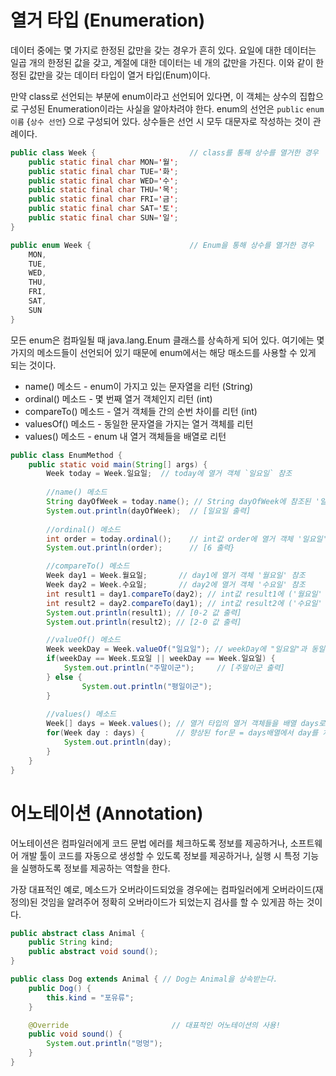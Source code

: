 # 열거 타입 (Enumeration)

데이터 중에는 몇 가지로 한정된 값만을 갖는 경우가 흔히 있다. 요일에 대한 데이터는 일곱 개의 한정된 값을 갖고, 계절에 대한 데이터는 네 개의 값만을 가진다. 이와 같이 한정된 값만을 갖는 데이터 타입이 열거 타입(Enum)이다. 

만약 class로 선언되는 부분에 enum이라고 선언되어 있다면, 이 객체는 상수의 집합으로 구성된 Enumeration이라는 사실을 알아차려야 한다. enum의 선언은 `public` `enum` `이름` {`상수 선언`} 으로 구성되어 있다. 상수들은 선언 시 모두 대문자로 작성하는 것이 관례이다. 

```java
public class Week { 					// class를 통해 상수를 열거한 경우
	public static final char MON='월';
	public static final char TUE='화';
	public static final char WED='수';
	public static final char THU='목';
	public static final char FRI='금';
	public static final char SAT='토';
	public static final char SUN='일';
}
```

```java
public enum Week {						// Enum을 통해 상수를 열거한 경우
	MON,
	TUE,
	WED,
	THU,
	FRI,
	SAT,
	SUN
}
```



모든 enum은 컴파일될 때 java.lang.Enum 클래스를 상속하게 되어 있다. 여기에는 몇 가지의 메소드들이 선언되어 있기 때문에 enum에서는 해당 매소드를 사용할 수 있게 되는 것이다.

* name() 메소드 - enum이 가지고 있는 문자열을 리턴 (String)
* ordinal() 메소드 - 몇 번째 열거 객체인지 리턴 (int)
* compareTo() 메소드 - 열거 객체들 간의 순번 차이를 리턴 (int)
* valuesOf() 메소드 - 동일한 문자열을 가지는 열거 객체를 리턴
* values() 메소드 - enum 내  열거 객체들을 배열로 리턴

```java
public class EnumMethod {
	public static void main(String[] args) {	
		Week today = Week.일요일;	// today에 열거 객체 `일요일` 참조
		
		//name() 메소드
		String dayOfWeek = today.name(); // String dayOfWeek에 참조된 '일요일' 문자열 리턴
		System.out.println(dayOfWeek);	// [일요일 출력]
		
		//ordinal() 메소드
		int order = today.ordinal();	// int값 order에 열거 객체 '일요일'의 순번값 리턴
		System.out.println(order);		// [6 출력}

		//compareTo() 메소드
		Week day1 = Week.월요일;		// day1에 열거 객체 '월요일' 참조
		Week day2 = Week.수요일;		// day2에 열거 객체 '수요일' 참조
		int result1 = day1.compareTo(day2);	// int값 result1에 ('월요일' 순번값- '수요일' 순번값) 리턴 
		int result2 = day2.compareTo(day1); // int값 result2에 ('수요일' 순번값- '월요일' 순번값) 리턴 
		System.out.println(result1); // [0-2 값 출력]
		System.out.println(result2); // [2-0 값 출력]

		//valueOf() 메소드
		Week weekDay = Week.valueOf("일요일"); // weekDay에 "일요일"과 동일만 문자열을 가진 열거 객체 '일요일' 참조
		if(weekDay == Week.토요일 || weekDay == Week.일요일) {
			System.out.println("주말이군");		// [주말이군 출력]
		} else {
				System.out.println("평일이군");
		}
		
		//values() 메소드
		Week[] days = Week.values(); // 열거 타입의 열거 객체들을 배열 days로 만들어 리턴 
		for(Week day : days) {		 // 향상된 for문 = days배열에서 day를 차례대로 가져와 실행문 반복
			System.out.println(day);
		}
	}
}
```



# 어노테이션 (Annotation)

어노테이션은 컴파일러에게 코드 문법 에러를 체크하도록 정보를 제공하거나, 소프트웨어 개발 툴이 코드를 자동으로 생성할 수 있도록 정보를 제공하거나, 실행 시 특정 기능을 실행하도록 정보를 제공하는 역할을 한다.

가장 대표적인 예로, 메소드가 오버라이드되었을 경우에는 컴파일러에게 오버라이드(재정의)된 것임을 알려주어 정확히 오버라이드가 되었는지 검사를 할 수 있게끔 하는 것이다. 

```java
public abstract class Animal {
	public String kind;
	public abstract void sound();
}
```

```java
public class Dog extends Animal { // Dog는 Animal을 상속받는다.
	public Dog() {
		this.kind = "포유류";
	}

	@Override						// 대표적인 어노테이션의 사용!
	public void sound() {
		System.out.println("멍멍");
	}
}
```

